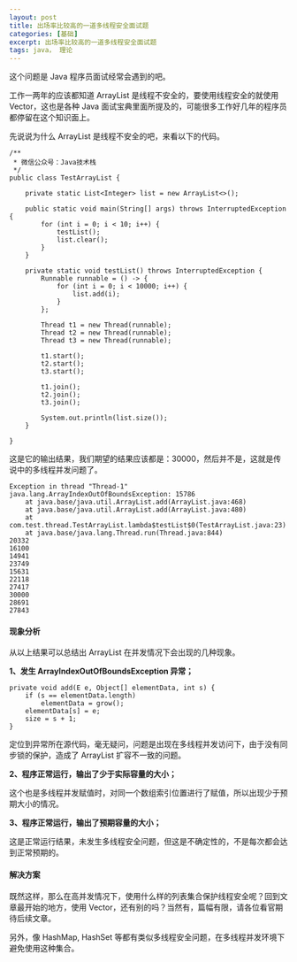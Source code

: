 ```yaml
---
layout: post
title: 出场率比较高的一道多线程安全面试题
categories: [基础]
excerpt: 出场率比较高的一道多线程安全面试题
tags: java， 理论  
---
```


这个问题是 Java 程序员面试经常会遇到的吧。

工作一两年的应该都知道 ArrayList 是线程不安全的，要使用线程安全的就使用 Vector，这也是各种 Java 面试宝典里面所提及的，可能很多工作好几年的程序员都停留在这个知识面上。

先说说为什么 ArrayList 是线程不安全的吧，来看以下的代码。

```
/**
 * 微信公众号：Java技术栈
 */
public class TestArrayList {

	private static List<Integer> list = new ArrayList<>();

	public static void main(String[] args) throws InterruptedException {
		for (int i = 0; i < 10; i++) {
			testList();
			list.clear();
		}
	}

	private static void testList() throws InterruptedException {
		Runnable runnable = () -> {
			for (int i = 0; i < 10000; i++) {
				list.add(i);
			}
		};

		Thread t1 = new Thread(runnable);
		Thread t2 = new Thread(runnable);
		Thread t3 = new Thread(runnable);

		t1.start();
		t2.start();
		t3.start();

		t1.join();
		t2.join();
		t3.join();

		System.out.println(list.size());
	}

}
```

这是它的输出结果，我们期望的结果应该都是：30000，然后并不是，这就是传说中的多线程并发问题了。

```
Exception in thread "Thread-1" java.lang.ArrayIndexOutOfBoundsException: 15786
	at java.base/java.util.ArrayList.add(ArrayList.java:468)
	at java.base/java.util.ArrayList.add(ArrayList.java:480)
	at com.test.thread.TestArrayList.lambda$testList$0(TestArrayList.java:23)
	at java.base/java.lang.Thread.run(Thread.java:844)
20332
16100
14941
23749
15631
22118
27417
30000
28691
27843
```

#### 现象分析

从以上结果可以总结出 ArrayList 在并发情况下会出现的几种现象。

**1、发生 ArrayIndexOutOfBoundsException 异常；**

```
private void add(E e, Object[] elementData, int s) {
    if (s == elementData.length)
        elementData = grow();
    elementData[s] = e;
    size = s + 1;
}
```

定位到异常所在源代码，毫无疑问，问题是出现在多线程并发访问下，由于没有同步锁的保护，造成了 ArrayList 扩容不一致的问题。


**2、程序正常运行，输出了少于实际容量的大小；**

这个也是多线程并发赋值时，对同一个数组索引位置进行了赋值，所以出现少于预期大小的情况。

**3、程序正常运行，输出了预期容量的大小；**

这是正常运行结果，未发生多线程安全问题，但这是不确定性的，不是每次都会达到正常预期的。

#### 解决方案

既然这样，那么在高并发情况下，使用什么样的列表集合保护线程安全呢？回到文章最开始的地方，使用 Vector，还有别的吗？当然有，篇幅有限，请各位看官期待后续文章。

另外，像 HashMap, HashSet 等都有类似多线程安全问题，在多线程并发环境下避免使用这种集合。

